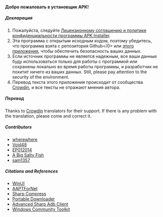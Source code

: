 #### Добро пожаловать в установщик APK!

##### Декларация
1. Пожалуйста, следуйте [Лицензионному соглашению и политике конфиденциальности программы APK Installer](https://github.com/Paving-Base/APK-Installer/blob/main/Privacy.md).
2. Эта программа с открытым исходным кодом, поэтому убедитесь, что программа взята с </a>репозитория Github</0> или [этого приложения](https://apps.microsoft.com/store/detail/9P2JFQ43FPPG), чтобы обеспечить безопасность ваших данных.
3. Если источник программы не является надежным, все ваши данные буду использоваться только для работы с программой или сохранены локально во время работы программы, и разработчик не похитит ничего из ваших данных. Still, please pay attention to the security of the environment.
4. Перевод текста этого приложения происходит от сообщества [Crowdin](https://crowdin.com/project/APKInstaller "Crowdin"), и все тексты не отражают мнения автора.

##### Перевод
Thanks to [Crowdin](https://crowdin.com/project/APKInstaller "Crowdin") translators for their support. If there is any problem with the translation, please come and correct it.

##### Contributors
- [wherewhere](https://github.com/wherewhere)
- [Void48](https://github.com/Void48)
- [EP012014](https://github.com/EP012014)
- [A Big Salty Fish](https://github.com/bigsaltyfishes)
- [sam1357](https://github.com/sam1357)

##### Citations and References
- [WinUI](https://github.com/microsoft/microsoft-ui-xaml "WinUI")
- [AAPTForNet](https://github.com/canheo136/QuickLook.Plugin.ApkViewer "AAPTForNet")
- [Sharp Compress](https://github.com/adamhathcock/sharpcompress "Sharp Compress")
- [Portable Downloader](https://github.com/madnik7/PortableDownloader "Portable Downloader")
- [Advanced Sharp Adb Client](https://github.com/yungd1plomat/AdvancedSharpAdbClient "Advanced Sharp Adb Client")
- [Windows Community Toolkit](https://github.com/CommunityToolkit/WindowsCommunityToolkit "Windows Community Toolkit")
